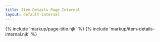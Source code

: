 ```yaml
---
title: Item Details Page Internal
layout: default-internal
---
```


{% include 'markup/page-title.njk' %}
{% include 'markup/item-details-internal.njk' %}
